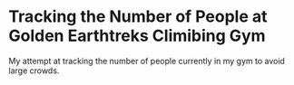 # Tracking the Number of People at Golden Earthtreks Climibing Gym
My attempt at tracking the number of people currently in my gym to avoid large crowds.

